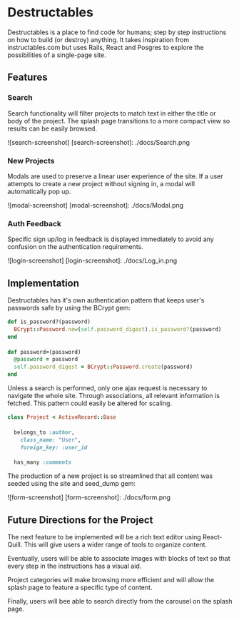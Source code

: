 # Destructables

[destructables]: http://destructables.xyz

Destructables is a place to find code for humans; step by step instructions on how to build (or destroy) anything. It takes inspiration from instructables.com but uses Rails, React and Posgres to explore the possibilities of a single-page site.

## Features

### Search

Search functionality will filter projects to match text in either the title or body of the project. The splash page transitions to a more compact view so results can be easily browsed.

![search-screenshot]
[search-screenshot]: ./docs/Search.png

### New Projects

Modals are used to preserve a linear user experience of the site. If a user attempts to create a new project without signing in, a modal will automatically pop up.

![modal-screenshot]
[modal-screenshot]: ./docs/Modal.png

### Auth Feedback

Specific sign up/log in feedback is displayed immediately to avoid any confusion on the authentication requirements.

![login-screenshot]
[login-screenshot]: ./docs/Log_in.png

## Implementation

Destructables has it's own authentication pattern that keeps user's passwords safe by using the BCrypt gem:

```ruby
def is_password?(password)
  BCrypt::Password.new(self.password_digest).is_password?(password)
end

def password=(password)
  @password = password
  self.password_digest = BCrypt::Password.create(password)
end
  ```

Unless a search is performed, only one ajax request is necessary to navigate the whole site. Through associations, all relevant information is fetched. This pattern could easily be altered for scaling.

```ruby
class Project < ActiveRecord::Base

  belongs_to :author,
    class_name: "User",
    foreign_key: :user_id

  has_many :comments
```

The production of a new project is so streamlined that all content was seeded using the site and seed_dump gem:

![form-screenshot]
[form-screenshot]: ./docs/form.png


## Future Directions for the Project

The next feature to be implemented will be a rich text editor using React-Quill. This will give users a wider range of tools to organize content.

Eventually, users will be able to associate images with blocks of text so that every step in the instructions has a visual aid.

Project categories will make browsing more efficient and will allow the splash page to feature a specific type of content.

Finally, users will bee able to search directly from the carousel on the splash page.

